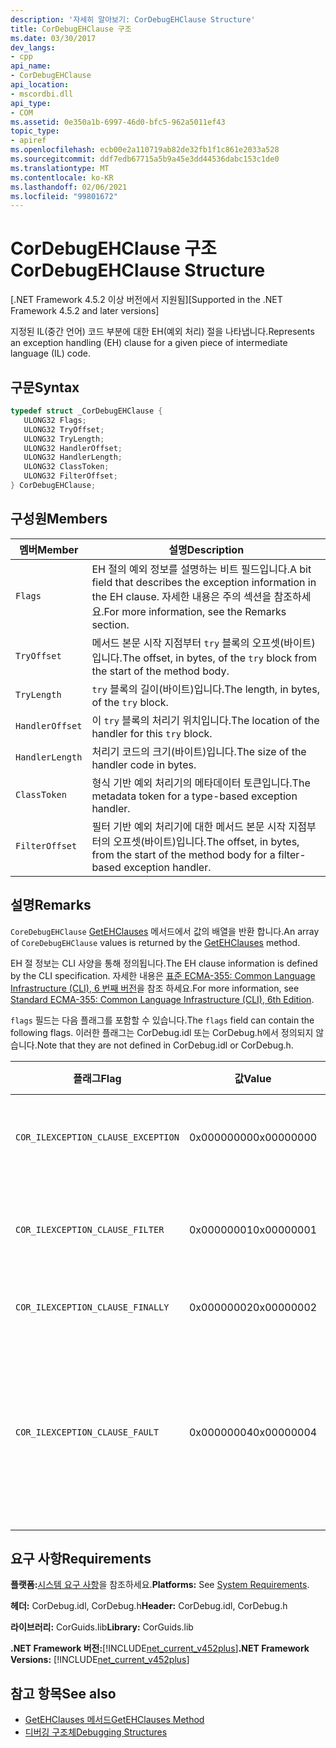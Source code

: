 ```yaml
---
description: '자세히 알아보기: CorDebugEHClause Structure'
title: CorDebugEHClause 구조
ms.date: 03/30/2017
dev_langs:
- cpp
api_name:
- CorDebugEHClause
api_location:
- mscordbi.dll
api_type:
- COM
ms.assetid: 0e350a1b-6997-46d0-bfc5-962a5011ef43
topic_type:
- apiref
ms.openlocfilehash: ecb00e2a110719ab82de32fb1f1c861e2033a528
ms.sourcegitcommit: ddf7edb67715a5b9a45e3dd44536dabc153c1de0
ms.translationtype: MT
ms.contentlocale: ko-KR
ms.lasthandoff: 02/06/2021
ms.locfileid: "99801672"
---
```

# <a name="cordebugehclause-structure"></a><span data-ttu-id="eef8f-103">CorDebugEHClause 구조</span><span class="sxs-lookup"><span data-stu-id="eef8f-103">CorDebugEHClause Structure</span></span>

<span data-ttu-id="eef8f-104">[.NET Framework 4.5.2 이상 버전에서 지원됨]</span><span class="sxs-lookup"><span data-stu-id="eef8f-104">[Supported in the .NET Framework 4.5.2 and later versions]</span></span>  
  
 <span data-ttu-id="eef8f-105">지정된 IL(중간 언어) 코드 부분에 대한 EH(예외 처리) 절을 나타냅니다.</span><span class="sxs-lookup"><span data-stu-id="eef8f-105">Represents an exception handling (EH) clause for a given piece of intermediate language (IL) code.</span></span>  
  
## <a name="syntax"></a><span data-ttu-id="eef8f-106">구문</span><span class="sxs-lookup"><span data-stu-id="eef8f-106">Syntax</span></span>  
  
```cpp
typedef struct _CorDebugEHClause {  
   ULONG32 Flags;  
   ULONG32 TryOffset;  
   ULONG32 TryLength;  
   ULONG32 HandlerOffset;  
   ULONG32 HandlerLength;  
   ULONG32 ClassToken;  
   ULONG32 FilterOffset;  
} CorDebugEHClause;  
```  
  
## <a name="members"></a><span data-ttu-id="eef8f-107">구성원</span><span class="sxs-lookup"><span data-stu-id="eef8f-107">Members</span></span>  
  
|<span data-ttu-id="eef8f-108">멤버</span><span class="sxs-lookup"><span data-stu-id="eef8f-108">Member</span></span>|<span data-ttu-id="eef8f-109">설명</span><span class="sxs-lookup"><span data-stu-id="eef8f-109">Description</span></span>|  
|------------|-----------------|  
|`Flags`|<span data-ttu-id="eef8f-110">EH 절의 예외 정보를 설명하는 비트 필드입니다.</span><span class="sxs-lookup"><span data-stu-id="eef8f-110">A bit field that describes the exception information in the EH clause.</span></span> <span data-ttu-id="eef8f-111">자세한 내용은 주의 섹션을 참조하세요.</span><span class="sxs-lookup"><span data-stu-id="eef8f-111">For more information, see the Remarks section.</span></span>|  
|`TryOffset`|<span data-ttu-id="eef8f-112">메서드 본문 시작 지점부터 `try` 블록의 오프셋(바이트)입니다.</span><span class="sxs-lookup"><span data-stu-id="eef8f-112">The offset, in bytes, of the `try` block from the start of the method body.</span></span>|  
|`TryLength`|<span data-ttu-id="eef8f-113">`try` 블록의 길이(바이트)입니다.</span><span class="sxs-lookup"><span data-stu-id="eef8f-113">The length, in bytes, of the `try` block.</span></span>|  
|`HandlerOffset`|<span data-ttu-id="eef8f-114">이 `try` 블록의 처리기 위치입니다.</span><span class="sxs-lookup"><span data-stu-id="eef8f-114">The location of the handler for this `try` block.</span></span>|  
|`HandlerLength`|<span data-ttu-id="eef8f-115">처리기 코드의 크기(바이트)입니다.</span><span class="sxs-lookup"><span data-stu-id="eef8f-115">The size of the handler code in bytes.</span></span>|  
|`ClassToken`|<span data-ttu-id="eef8f-116">형식 기반 예외 처리기의 메타데이터 토큰입니다.</span><span class="sxs-lookup"><span data-stu-id="eef8f-116">The metadata token for a type-based exception handler.</span></span>|  
|`FilterOffset`|<span data-ttu-id="eef8f-117">필터 기반 예외 처리기에 대한 메서드 본문 시작 지점부터의 오프셋(바이트)입니다.</span><span class="sxs-lookup"><span data-stu-id="eef8f-117">The offset, in bytes, from the start of the method body for a filter-based exception handler.</span></span>|  
  
## <a name="remarks"></a><span data-ttu-id="eef8f-118">설명</span><span class="sxs-lookup"><span data-stu-id="eef8f-118">Remarks</span></span>  

 <span data-ttu-id="eef8f-119">`CoreDebugEHClause` [GetEHClauses](icordebugilcode-getehclauses-method.md) 메서드에서 값의 배열을 반환 합니다.</span><span class="sxs-lookup"><span data-stu-id="eef8f-119">An array of `CoreDebugEHClause` values is returned by the [GetEHClauses](icordebugilcode-getehclauses-method.md) method.</span></span>  
  
 <span data-ttu-id="eef8f-120">EH 절 정보는 CLI 사양을 통해 정의됩니다.</span><span class="sxs-lookup"><span data-stu-id="eef8f-120">The EH clause information is defined by the CLI specification.</span></span> <span data-ttu-id="eef8f-121">자세한 내용은 [표준 ECMA-355: Common Language Infrastructure (CLI), 6 번째 버전](https://www.ecma-international.org/publications/standards/Ecma-335.htm)을 참조 하세요.</span><span class="sxs-lookup"><span data-stu-id="eef8f-121">For more information, see [Standard ECMA-355: Common Language Infrastructure (CLI), 6th Edition](https://www.ecma-international.org/publications/standards/Ecma-335.htm).</span></span>  
  
 <span data-ttu-id="eef8f-122">`flags` 필드는 다음 플래그를 포함할 수 있습니다.</span><span class="sxs-lookup"><span data-stu-id="eef8f-122">The `flags` field can contain the following flags.</span></span> <span data-ttu-id="eef8f-123">이러한 플래그는 CorDebug.idl 또는 CorDebug.h에서 정의되지 않습니다.</span><span class="sxs-lookup"><span data-stu-id="eef8f-123">Note that they are not defined in CorDebug.idl or CorDebug.h.</span></span>  
  
|<span data-ttu-id="eef8f-124">플래그</span><span class="sxs-lookup"><span data-stu-id="eef8f-124">Flag</span></span>|<span data-ttu-id="eef8f-125">값</span><span class="sxs-lookup"><span data-stu-id="eef8f-125">Value</span></span>|<span data-ttu-id="eef8f-126">설명</span><span class="sxs-lookup"><span data-stu-id="eef8f-126">Description</span></span>|  
|----------|-----------|-----------------|  
|`COR_ILEXCEPTION_CLAUSE_EXCEPTION`|<span data-ttu-id="eef8f-127">0x00000000</span><span class="sxs-lookup"><span data-stu-id="eef8f-127">0x00000000</span></span>|<span data-ttu-id="eef8f-128">형식이 지정된 예외 절입니다.</span><span class="sxs-lookup"><span data-stu-id="eef8f-128">A typed exception clause.</span></span>|  
|`COR_ILEXCEPTION_CLAUSE_FILTER`|<span data-ttu-id="eef8f-129">0x00000001</span><span class="sxs-lookup"><span data-stu-id="eef8f-129">0x00000001</span></span>|<span data-ttu-id="eef8f-130">예외 필터 및 처리기 절입니다.</span><span class="sxs-lookup"><span data-stu-id="eef8f-130">An exception filter and handler clause.</span></span>|  
|`COR_ILEXCEPTION_CLAUSE_FINALLY`|<span data-ttu-id="eef8f-131">0x00000002</span><span class="sxs-lookup"><span data-stu-id="eef8f-131">0x00000002</span></span>|<span data-ttu-id="eef8f-132">`finally` 절입니다.</span><span class="sxs-lookup"><span data-stu-id="eef8f-132">A `finally` clause.</span></span>|  
|`COR_ILEXCEPTION_CLAUSE_FAULT`|<span data-ttu-id="eef8f-133">0x00000004</span><span class="sxs-lookup"><span data-stu-id="eef8f-133">0x00000004</span></span>|<span data-ttu-id="eef8f-134">fault 절, 즉 예외가 throw될 때만 호출되는 `finally` 절입니다.</span><span class="sxs-lookup"><span data-stu-id="eef8f-134">A fault clause (a `finally` clause that is called only when an exception is thrown).</span></span>|  
  
## <a name="requirements"></a><span data-ttu-id="eef8f-135">요구 사항</span><span class="sxs-lookup"><span data-stu-id="eef8f-135">Requirements</span></span>  

 <span data-ttu-id="eef8f-136">**플랫폼:**[시스템 요구 사항](../../get-started/system-requirements.md)을 참조하세요.</span><span class="sxs-lookup"><span data-stu-id="eef8f-136">**Platforms:** See [System Requirements](../../get-started/system-requirements.md).</span></span>  
  
 <span data-ttu-id="eef8f-137">**헤더:** CorDebug.idl, CorDebug.h</span><span class="sxs-lookup"><span data-stu-id="eef8f-137">**Header:** CorDebug.idl, CorDebug.h</span></span>  
  
 <span data-ttu-id="eef8f-138">**라이브러리:** CorGuids.lib</span><span class="sxs-lookup"><span data-stu-id="eef8f-138">**Library:** CorGuids.lib</span></span>  
  
 <span data-ttu-id="eef8f-139">**.NET Framework 버전:**[!INCLUDE[net_current_v452plus](../../../../includes/net-current-v452plus-md.md)]</span><span class="sxs-lookup"><span data-stu-id="eef8f-139">**.NET Framework Versions:** [!INCLUDE[net_current_v452plus](../../../../includes/net-current-v452plus-md.md)]</span></span>  
  
## <a name="see-also"></a><span data-ttu-id="eef8f-140">참고 항목</span><span class="sxs-lookup"><span data-stu-id="eef8f-140">See also</span></span>

- [<span data-ttu-id="eef8f-141">GetEHClauses 메서드</span><span class="sxs-lookup"><span data-stu-id="eef8f-141">GetEHClauses Method</span></span>](icordebugilcode-getehclauses-method.md)
- [<span data-ttu-id="eef8f-142">디버깅 구조체</span><span class="sxs-lookup"><span data-stu-id="eef8f-142">Debugging Structures</span></span>](debugging-structures.md)
